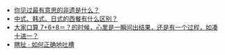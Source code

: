 + [你见过最有意思的非遗是什么？](https://daily.zhihu.com/story/9779989)
+ [中式、韩式、日式的西餐有什么区别？](https://daily.zhihu.com/story/9780026)
+ [大家口算 7+6+8＝？的时候，心里是一瞬间出结果，还是有一个过程，如凑十进一？](https://daily.zhihu.com/story/9780035)
+ [瞎扯 · 如何正确地吐槽](https://daily.zhihu.com/story/9779962)

